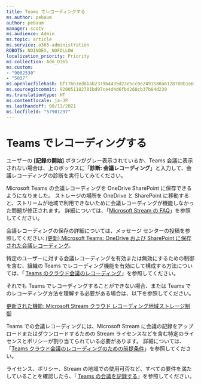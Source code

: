 ```yaml
---
title: Teams でレコーディングする
ms.author: pebaum
author: pebaum
manager: scotv
ms.audience: Admin
ms.topic: article
ms.service: o365-administration
ROBOTS: NOINDEX, NOFOLLOW
localization_priority: Priority
ms.collection: Adm_O365
ms.custom:
- "9002530"
- "5037"
ms.openlocfilehash: bf17bb3ed8bab2379b4435d23e5cc0e2491580a6128780b1e6166513e54c6abd
ms.sourcegitcommit: 920051182781bd97ce4d4d6fbd268cb37b84d239
ms.translationtype: HT
ms.contentlocale: ja-JP
ms.lasthandoff: 08/11/2021
ms.locfileid: "57901297"
---
```

# <a name="recording-in-teams"></a>Teams でレコーディングする

ユーザーの **[記録の開始]** ボタンがグレー表示されているか、Teams 会議に表示されない場合は、上のボックスに「**診断: 会議レコーディング**」と入力して、会議レコーディングの診断を実行してみてください。 

Microsoft Teams の会議レコーディングを OneDrive SharePoint に保存できるようになりました。 ストレージの場所を OneDrive と SharePoint に移動すると、ストリームが地域で利用できないために会議レコーディングが機能しなかった問題が修正されます。 詳細については、「[Microsoft Stream の FAQ](https://docs.microsoft.com/stream/faq#which-regions-does-microsoft-stream-host-my-data-in)」を参照してください。

会議レコーディングの保存の詳細については、メッセージ センターの投稿を参照してください: [(更新) Microsoft Teams: OneDrive および SharePoint に保存された会議レコーディング](https://portal.microsoft.com/Adminportal/Home?ref=MessageCenter&id=MC222640)。

特定のユーザーに対する会議レコーディングを有効または無効にするための制御を含む、組織の Teams でレコーディング機能を有効にして構成する方法については、「 [Teams のクラウド会議のレコーディング](https://docs.microsoft.com/microsoftteams/cloud-recording)」を参照してください。 

それでも Teams でレコーディングすることができない場合、または Teams でのレコーディング方法を理解する必要がある場合は、以下を参照してください。 

[更新された機能: Microsoft Stream クラウド レコーディング地域ストレージ制御](https://admin.microsoft.com/AdminPortal/Home#/MessageCenter?id=MC214327)

Teams での会議レコーディングには、Microsoft Stream に会議の記録をアップロードまたはダウンロードするための Stream ライセンスなどを含む特定のライセンスとポリシーが割り当てられている必要があります。 詳細については、「[Teams クラウド会議のレコーディングのための前提条件](https://docs.microsoft.com/microsoftteams/cloud-recording#prerequisites-for-teams-cloud-meeting-recording)」を参照してください。

ライセンス、ポリシー、Stream の地域での使用可否など、すべての要件を満たしていることを確認したら、「 [Teams の会議を記録する](https://support.office.com/article/34dfbe7f-b07d-4a27-b4c6-de62f1348c24)」を参照してください。 
